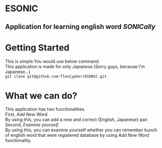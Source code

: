 # ESONIC
## Application for learning english word *SONICally*  
# Getting Started 
This is simple.You would use below command.  
This application is made for only *Japanese*.(Sorry guys, because I'm Japanese...)  
`git clone git@github.com:TlexCypher/ESONIC.git`  
# What we can do?
This application has two functionalities.  
First, *Add New Word*.  
By using this, you can add a new and correct {English, Japanese} pair.  
Second, *Examine yourself*.  
By using this, you can examine yourself whether you can remember bunch of english word that were registered database by using *Add New Word* functionality.  

